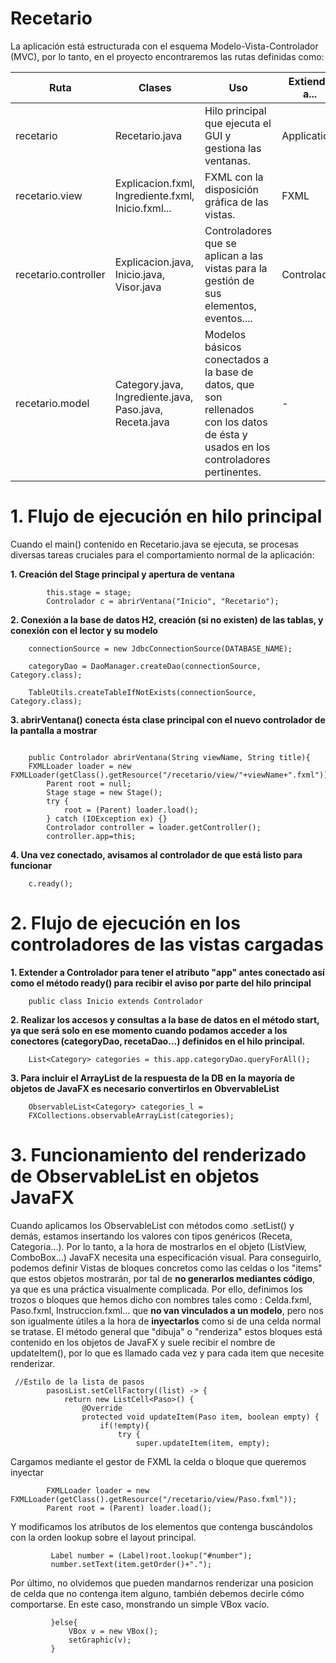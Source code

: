 # Recetario

La aplicación está estructurada con el esquema Modelo-Vista-Controlador (MVC), por lo tanto, en el proyecto encontraremos las rutas definidas como:

| Ruta                 | Clases                                                  | Uso                                                                                                                                | Extiende a... |
|----------------------|---------------------------------------------------------|------------------------------------------------------------------------------------------------------------------------------------|---------------|
| recetario            | Recetario.java                                          | Hilo principal que ejecuta el GUI y gestiona las ventanas.                                                                         | Application   |
| recetario.view       | Explicacion.fxml, Ingrediente.fxml, Inicio.fxml...      | FXML con la disposición gráfica de las vistas.                                                                                     | FXML          |
| recetario.controller | Explicacion.java, Inicio.java, Visor.java               | Controladores que se aplican a las vistas para la gestión de sus elementos, eventos....                                            | Controlador   |
| recetario.model      | Category.java, Ingrediente.java, Paso.java, Receta.java | Modelos básicos conectados a la base de datos, que son rellenados con los datos de ésta y usados en los controladores pertinentes. | -             |

# 1. Flujo de ejecución en hilo principal

Cuando el main() contenido en Recetario.java se ejecuta, se procesas diversas tareas cruciales para el comportamiento normal de la aplicación:

**1. Creación del Stage principal y apertura de ventana**
```
        this.stage = stage;
        Controlador c = abrirVentana("Inicio", "Recetario");
```

**2. Conexión a la base de datos H2, creación (si no existen) de las tablas, y conexión con el lector y su modelo**
```
    connectionSource = new JdbcConnectionSource(DATABASE_NAME);
```
```
	categoryDao = DaoManager.createDao(connectionSource, Category.class);
```
```
	TableUtils.createTableIfNotExists(connectionSource, Category.class);
```

**3. abrirVentana() conecta ésta clase principal con el nuevo controlador de la pantalla a mostrar**
```

    public Controlador abrirVentana(String viewName, String title){
    FXMLLoader loader = new FXMLLoader(getClass().getResource("/recetario/view/"+viewName+".fxml"));
        Parent root = null;
        Stage stage = new Stage();
        try {
            root = (Parent) loader.load();
        } catch (IOException ex) {}
        Controlador controller = loader.getController();
        controller.app=this;
```

**4. Una vez conectado, avisamos al controlador de que está listo para funcionar**  
```
    c.ready();
```

# 2. Flujo de ejecución en los controladores de las vistas cargadas

**1. Extender a Controlador para tener el atributo "app" antes conectado así como el método ready() para recibir el aviso por parte del hilo principal**
```
    public class Inicio extends Controlador 
```

**2. Realizar los accesos y consultas a la base de datos en el método start, ya que será solo en ese momento cuando podamos acceder a los conectores (categoryDao, recetaDao...) definidos en el hilo principal.**
```
    List<Category> categories = this.app.categoryDao.queryForAll();
```
**3. Para incluir el ArrayList de la respuesta de la DB en la mayoría de objetos de JavaFX es necesario convertirlos en ObvervableList**
``` 
    ObservableList<Category> categories_l = 
    FXCollections.observableArrayList(categories);

```

# 3. Funcionamiento del renderizado de ObservableList en objetos JavaFX
Cuando aplicamos los ObservableList con métodos como .setList() y demás, estamos insertando los valores con tipos genéricos (Receta, Categoria...). Por lo tanto, a la hora de mostrarlos en el objeto (ListView, ComboBox...) JavaFX necesita una especificación visual. 
Para conseguirlo, podemos definir Vistas de bloques concretos como las celdas o los "items" que estos objetos mostrarán, por tal de **no generarlos mediantes código**, ya que es una práctica visualmente complicada.
Por ello, definimos los trozos o bloques que hemos dicho con nombres tales como : Celda.fxml, Paso.fxml, Instruccion.fxml... que **no van vinculados a un modelo**, pero nos son igualmente útiles a la hora de **inyectarlos** como si de una celda normal se tratase.
El método general que "dibuja" o "renderiza" estos bloques está contenido en los objetos de JavaFX y suele recibir el nombre de updateItem(), por lo que es llamado cada vez y para cada item que necesite renderizar. 
``` 
 //Estilo de la lista de pasos
        pasosList.setCellFactory((list) -> {
            return new ListCell<Paso>() {
                @Override
                protected void updateItem(Paso item, boolean empty) {
                    if(!empty){
                        try {
                            super.updateItem(item, empty);
 ``` 
 Cargamos mediante el gestor de FXML la celda o bloque que queremos inyectar
 ``` 
         FXMLLoader loader = new FXMLLoader(getClass().getResource("/recetario/view/Paso.fxml"));
         Parent root = (Parent) loader.load();
```
Y modificamos los atributos de los elementos que contenga buscándolos con la orden lookup sobre el layout principal.
``` 
         Label number = (Label)root.lookup("#number");
         number.setText(item.getOrder()+".");
``` 
Por último, no olvidemos que pueden mandarnos renderizar una posicion de celda que no contenga item alguno, también debemos decirle cómo comportarse. En este caso, monstrando un simple VBox vacío.
``` 
         }else{
             VBox v = new VBox();
             setGraphic(v);
         }
``` 












